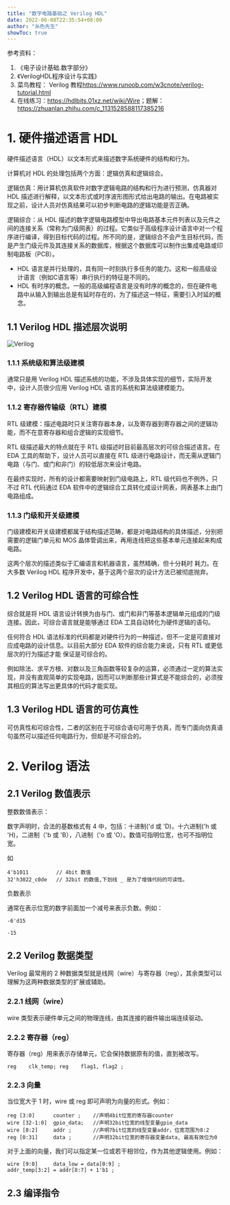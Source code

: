 ```yaml
---
title: "数字电路基础之 Verilog HDL"
date: 2022-06-08T22:35:54+08:00
author: "糸色先生"
showToc: true
---
```


参考资料：
1. 《电子设计基础.数字部分》
2. 《VerilogHDL程序设计与实践》
3. 菜鸟教程： Verilog 教程<https://www.runoob.com/w3cnote/verilog-tutorial.html>
4. 在线练习：<https://hdlbits.01xz.net/wiki/Wire>；题解：<https://zhuanlan.zhihu.com/c_1131528588117385216>
# 1. 硬件描述语言 HDL

硬件描述语言（HDL）以文本形式来描述数字系统硬件的结构和行为。

计算机对 HDL 的处理包括两个方面：逻辑仿真和逻辑综合。

逻辑仿真：用计算机仿真软件对数字逻辑电路的结构和行为进行预测，仿真器对 HDL 描述进行解释，以文本形式或时序波形图形式给出电路的输出。在电路被实现之前，设计人员对仿真结果可以初步判断电路的逻辑功能是否正确。

逻辑综合：从 HDL 描述的数字逻辑电路模型中导出电路基本元件列表以及元件之间的连接关系（常称为门级网表）的过程。它类似于高级程序设计语言中对一个程序进行编译，得到目标代码的过程。所不同的是，逻辑综合不会产生目标代码，而是产生门级元件及其连接关系的数据库，根据这个数据库可以制作出集成电路或印制电路板（PCB）。

- HDL 语言是并行处理的，具有同一时刻执行多任务的能力。这和一般高级设计语言（例如C语言等）串行执行的特征是不同的。
- HDL 有时序的概念。一般的高级编程语言是没有时序的概念的，但在硬件电路中从输入到输出总是有延时存在的，为了描述这一特征，需要引入时延的概念。

## 1.1 Verilog HDL 描述层次说明

![Verilog](https://cdn.jsdelivr.net/gh/lzxqaq/jsdelivr@master/image/2022-6-8-verilog/1.png)

### 1.1.1 系统级和算法级建模

通常只是用 Verilog HDL 描述系统的功能，不涉及具体实现的细节，实际开发中，设计人员很少应用 Verilog HDL 语言的系统和算法级建模能力。

### 1.1.2 寄存器传输级（RTL）建模

RTL 级建模：描述电路时只关注寄存器本身，以及寄存器到寄存器之间的逻辑功能，而不在意寄存器和组合逻辑的实现细节。

RTL 级描述最大的特点就在于 RTL 级描述时目前最高层次的可综合描述语言。在 EDA 工具的帮助下，设计人员可以直接在 RTL 级进行电路设计，而无需从逻辑门电路（与门、或门和非门）的较低层次来设计电路。

在最终实现时，所有的设计都需要映射到门级电路上，RTL 级代码也不例外，只不过 RTL 代码通过 EDA 软件中的逻辑综合工具转化成设计网表，网表基本上由门电路组成。

### 1.1.3 门级和开关级建模

门级建模和开关级建模都属于结构描述范畴，都是对电路结构的具体描述，分别把需要的逻辑门单元和 MOS 晶体管调出来，再用连线把这些基本单元连接起来构成电路。

这两个层次的描述类似于汇编语言和机器语言，虽然精确，但十分耗时
耗力。在大多数 Verilog HDL 程序开发中，基于这两个层次的设计方法已被彻底抛弃。

## 1.2 Verilog HDL 语言的可综合性

综合就是将 HDL 语言设计转换为由与门、或门和非门等基本逻辑单元组成的门级连接。因此，可综合语言就是能够通过 EDA 工具自动转化为硬件逻辑的语句。

任何符合 HDL 语法标准的代码都是对硬件行为的一种描述，但不一定是可直接对应成电路的设计信息。以目前大部分 EDA 软件的综合能力来说，只有 RTL 或更低层次的行为描述才能
保证是可综合的。

例如除法、求平方根、对数以及三角函数等较复杂的运算，必须通过一定的算法实现，并没有直观简单的实现电路，因而可以判断那些计算式是不能综合的，必须按其相应的算法写出更具体的代码才能实现。

## 1.3 Verilog HDL 语言的可仿真性

可仿真性和可综合性，二者的区别在于可综合语句可用于仿真，而专门面向仿真语句虽然可以描述任何电路行为，但却是不可综合的。

# 2. Verilog 语法 

## 2.1 Verilog 数值表示

整数数值表示：

数字声明时，合法的基数格式有 4 中，包括：十进制('d 或 'D)，十六进制('h 或 'H)，二进制（'b 或 'B），八进制（'o 或 'O）。数值可指明位宽，也可不指明位宽。

如  
```
4'b1011         // 4bit 数值
32'h3022_c0de   // 32bit 的数值,下划线 _ 是为了增强代码的可读性。
```

负数表示

通常在表示位宽的数字前面加一个减号来表示负数。例如：

```
-6'd15    

-15
```

## 2.2 Verilog 数据类型

Verilog 最常用的 2 种数据类型就是线网（wire）与寄存器（reg），其余类型可以理解为这两种数据类型的扩展或辅助。

### 2.2.1 线网（wire）

wire 类型表示硬件单元之间的物理连线，由其连接的器件输出端连续驱动。

### 2.2.2 寄存器（reg）

寄存器（reg）用来表示存储单元，它会保持数据原有的值，直到被改写。

`
reg    clk_temp;
reg    flag1, flag2 ;
`

### 2.2.3 向量

当位宽大于 1 时，wire 或 reg 即可声明为向量的形式。例如：

```
reg [3:0]      counter ;    //声明4bit位宽的寄存器counter
wire [32-1:0]  gpio_data;   //声明32bit位宽的线型变量gpio_data
wire [8:2]     addr ;       //声明7bit位宽的线型变量addr，位宽范围为8:2
reg [0:31]     data ;       //声明32bit位宽的寄存器变量data, 最高有效位为0
```

对于上面的向量，我们可以指定某一位或若干相邻位，作为其他逻辑使用。例如：

```
wire [9:0]     data_low = data[0:9] ;
addr_temp[3:2] = addr[8:7] + 1'b1 ;
```

## 2.3 编译指令